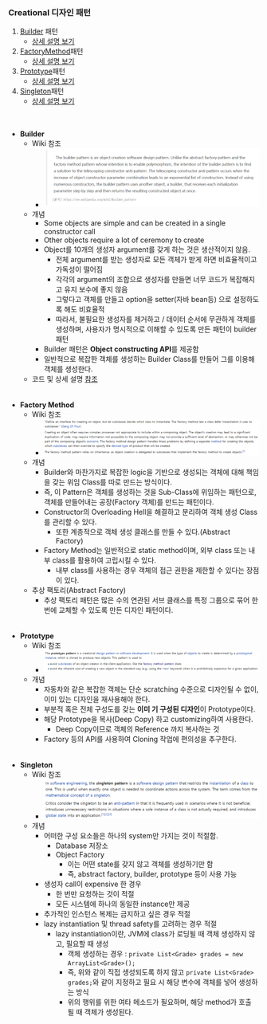 ### Creational 디자인 패턴
1. <a href="#builder">Builder</a> 패턴
    - <a href="https://github.com/hongjw1991/Java-DataStructure-Algorithm-DesignPattern/tree/master/DesignPattern/Creational/Builder">상세 설명 보기</a>
2. <a href="#factoryMethod">FactoryMethod</a>패턴
    - <a href="https://github.com/hongjw1991/Java-DataStructure-Algorithm-DesignPattern/tree/master/DesignPattern/Creational/FactoryMethod">상세 설명 보기</a>
3. <a href="#prototype">Prototype</a>패턴
    - <a href="https://github.com/hongjw1991/Java-DataStructure-Algorithm-DesignPattern/tree/master/DesignPattern/Creational/Prototype">상세 설명 보기</a>
4. <a href="#singleton">Singleton</a>패턴
    - <a href="https://github.com/hongjw1991/Java-DataStructure-Algorithm-DesignPattern/tree/master/DesignPattern/Creational/Singleton">상세 설명 보기</a>
</br></br></br>
- <b id="builder">Builder</b>
    - Wiki 참조
        - ![Alt Text](./image/BuilderPatternExplain.png)
    - 개념
        - Some objects are simple and can be created in a single constructor call
        - Other objects require a lot of ceremony to create
        - Object를 10개의 생성자 argument를 갖게 하는 것은 생산적이지 않음.
            - 전체 argument를 받는 생성자로 모든 객체가 받게 하면 비효율적이고 가독성이 떨어짐
            - 각각의 argument의 조합으로 생성자를 만들면 너무 코드가 복잡해지고 유지 보수에 좋지 않음
            - 그렇다고 객체를 만들고 option을 setter(자바 bean등) 으로 설정하도록 해도 비효율적
            - 따라서, 불필요한 생성자를 제거하고 / 데이터 순서에 무관하게 객체를 생성하며, 사용자가 명시적으로 이해할 수 있도록 만든 패턴이 builder 패턴
        - Builder 패턴은 <b>Object constructing API</b>를 제공함
        - 일반적으로 복잡한 객체를 생성하는 Builder Class를 만들어 그를 이용해 객체를 생성한다.
    - 코드 및 상세 설명 <a href="https://github.com/hongjw1991/Java-DataStructure-Algorithm-DesignPattern/tree/master/DesignPattern/Creational/Builder">참조</a>
</br></br></br>
- <b id="factoryMethod">Factory Method</b>
    - Wiki 참조
        - ![Alt Text](./image/FactoryMethodPatternWiki.png)
    - 개념
        - Builder와 마찬가지로 복잡한 logic을 기반으로 생성되는 객체에 대해 책임을 갖는 위임 Class를 따로 만드는 방식이다.
        - 즉, 이 Pattern은 객체를 생성하는 것을 Sub-Class에 위임하는 패턴으로, 객체를 만들어내는 공장(Factory 객체)를 만드는 패턴이다.
        - Constructor의 Overloading Hell을 해결하고 분리하여 객체 생성 Class를 관리할 수 있다.
            - 또한 계층적으로 객체 생성 클래스를 만들 수 있다.(Abstract Factory)
        - Factory Method는 일반적으로 static method이며, 외부 class 또는 내부 class를 활용하여 고립시킬 수 있다.
            - 내부 class를 사용하는 경우 객체의 접근 권한을 제한할 수 있다는 장점이 있다.
    - 추상 팩토리(Abstract Factory)
        - 추상 팩토리 패턴은 많은 수의 연관된 서브 클래스를 특정 그룹으로 묶어 한번에 교체할 수 있도록 만든 디자인 패턴이다.
</br></br></br>
- <b id="prototype">Prototype</b>
    - Wiki 참조
        - ![Alt Text](./image/PrototypePatternWiki.png)
    - 개념
        - 자동차와 같은 복잡한 객체는 단순 scratching 수준으로 디자인될 수 없이, 이미 있는 디자인을 재사용해야 한다.
        - 부분적 혹은 전체 구성도를 갖는 <b>이미 기 구성된 디자인</b>이 Prototype이다.
        - 해당 Prototype을 복사(Deep Copy) 하고 customizing하여 사용한다.
            - Deep Copy이므로 객체의 Reference 까지 복사하는 것
        - Factory 등의 API를 사용하여 Cloning 작업에 편의성을 추구한다.
</br></br></br>
- <b id="singleton">Singleton</b>
    - Wiki 참조
        - ![Alt Text](./image/SingletonPatternWiki.png)
    - 개념
        - 어떠한 구성 요소들은 하나의 system만 가지는 것이 적절함.
            - Database 저장소
            - Object Factory
                - 이는 어떤 state를 갖지 않고 객체를 생성하기만 함
                - 즉, abstract factory, builder, prototype 등이 사용 가능
        - 생성자 call이 expensive 한 경우
            - 한 번만 요청하는 것이 적절
            - 모든 시스템에 하나의 동일한 instance만 제공
        - 추가적인 인스턴스 복제는 금지하고 싶은 경우 적절
        - lazy instantiation 및 thread safety를 고려하는 경우 적절
            - lazy instantiation이란, JVM에 class가 로딩될 때 객체 생성하지 않고, 필요할 때 생성
                - 객체 생성하는 경우 : ```private List<Grade> grades = new ArrayList<Grade>();```
                - 즉, 위와 같이 직접 생성되도록 하지 않고 ```private List<Grade> grades;```와 같이 지정하고 필요 시 해당 변수에 객체를 넣어 생성하는 방식
                - 위의 행위를 위한 여타 메소드가 필요하며, 해당 method가 호출 될 때 객체가 생성된다.
</br></br></br>